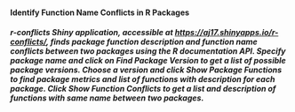 
#### Identify Function Name Conflicts in R Packages
##### r-conflicts Shiny application, accessible at https://aj17.shinyapps.io/r-conflicts/, finds package function description and function name conflicts between two packages using the R documentation API. Specify package name and click on *Find Package Version* to get a list of possible package versions. Choose a version and click *Show Package Functions* to find package metrics and list of functions with description for each package. Click *Show Function Conflicts* to get a list and description of functions with same name between two packages.
